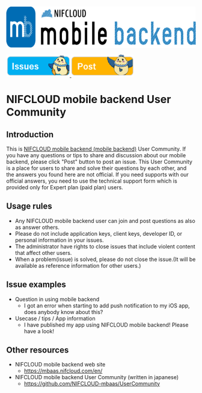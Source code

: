 
<a href="https://mbaas.nifcloud.com/en/?utm_source=referral&utm_medium=community&utm_campaign=community"><img src="img/mbaas_nifcloud_logo_RGB03.png" alt="" width="700" height="110" border="0" /></a>

<a href="../../labels/en">
  <img src="img/ichirantokou_en.png" alt="list" height="60" border="0" />
</a>
<a href="../../issues/new">
  <img src="img/shinkitokou_en.png" alt="New issue" height="60" border="0" />
</a>
<br>

# NIFCLOUD mobile backend User Community

## Introduction

This is [NIFCLOUD mobile backend (mobile backend)]((https://mbaas.nifcloud.com/en/?utm_source=referral&utm_medium=community&utm_campaign=community)) User Community.
If you have any questions or tips to share and discussion about our mobile backend, please click "Post" button to post an issue.
This User Community is a place for users to share and solve their questions by each other, and the answers you found here are not official.
If you need supports with our official answers, you need to use the technical support form which is provided only for Expert plan (paid plan) users.

## Usage rules

* Any NIFCLOUD mobile backend user can join and post questions as also as answer others.
* Please do not include application keys, client keys, developer ID, or personal information in your issues.
* The administrator have rights to close issues that include violent content that affect  other users.
* When a problem(issue) is solved, please do not close the issue.(It will be available  as reference information for other users.)

## Issue examples

* Question in using mobile backend
    * I got an error when starting to add push notification to my iOS app, does anybody know about this?
* Usecase / tips / App information
    * I have published my app using NIFCLOUD mobile backend! Please have a look!

## Other resources

* NIFCLOUD mobile backend web site
    * https://mbaas.nifcloud.com/en/
* NIFCLOUD mobile backend User Community (written in japanese)
    * https://github.com/NIFCLOUD-mbaas/UserCommunity
